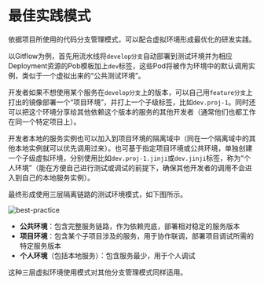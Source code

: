 # 最佳实践模式

依据项目所使用的代码分支管理模式，可以配合虚拟环境形成最优化的研发实践。

以Gitflow为例，首先用流水线将`develop分支`自动部署到测试环境并为相应Deployment资源的Pob模板加上`dev`标签，这些Pod将被作为环境中的默认调用实例，类似于一个虚拟出来的“公共测试环境”。

开发者如果不想使用某个服务在`develop分支`上的版本，可以自己用`feature分支`上打出的镜像部署一个“项目环境”，并打上一个子级标签，比如`dev.proj-1`。同时还可以把这个环境分享给其他依赖这个版本的服务的其他开发者（通常他们也都工作在同一个特定项目上）。

开发者本地的服务实例也可以加入到项目环境的隔离域中（同在一个隔离域中的其他本地实例就可以优先调用过来）。也可基于指定项目环境或公共环境，单独创建一个子级虚拟环境，分别使用比如`dev.proj-1.jinji`或`dev.jinji`标签，称为“个人环境”（能在方便自己进行测试或调试的前提下，确保其他开发者的调用不会进入到自己的本地服务实例）。

最终形成使用三层隔离链路的测试环境模式，如下图所示。

![best-practice](https://virtual-environment.oss-cn-zhangjiakou.aliyuncs.com/image/best-practice-zh-cn.jpg)

- **公共环境**：包含完整服务链路，作为依赖兜底，部署相对稳定的服务版本
- **项目环境**：包含某个子项目涉及的服务，用于协作联调，部署项目调试所需的特定服务版本
- **个人环境**（包括本地服务）：包含服务最少，用于个人调试

这种三层虚拟环境使用模式对其他分支管理模式同样适用。
